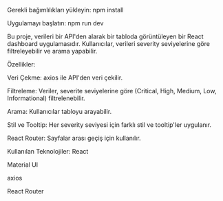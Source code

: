 
Gerekli bağımlılıkları yükleyin:
npm install

Uygulamayı başlatın:
npm run dev

Bu proje, verileri bir API'den alarak bir tabloda görüntüleyen bir React dashboard uygulamasıdır. Kullanıcılar,
verileri severity seviyelerine göre filtreleyebilir ve arama yapabilir.

Özellikler:

Veri Çekme: axios ile API'den veri çekilir.

Filtreleme: Veriler, severite seviyelerine göre (Critical, High, Medium, Low, Informational) filtrelenebilir.

Arama: Kullanıcılar tabloyu arayabilir.

Stil ve Tooltip: Her severity seviyesi için farklı stil ve tooltip'ler uygulanır.

React Router: Sayfalar arası geçiş için kullanılır.


Kullanılan Teknolojiler:
React

Material UI

axios

React Router

